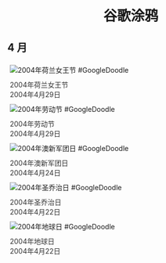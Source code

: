 
<h1 align="center"> 谷歌涂鸦 </h1>




## 4 月

<div class="image">


<img src="https://www.google.com/logos/2004/queens_day.gif" alt="2004年荷兰女王节 #GoogleDoodle" style="margin: 5px"/>
<div class="info" style="font-size: 14px; color:#333333; margin:5px"><div class="title">2004年荷兰女王节</div><div class="date">2004年4月29日</div></div>

<img src="https://lh3.googleusercontent.com/bqXefuAsXtGZPILWXO4sA68efeMbF5vjqhpOm3BOlTnuAr7_jtewJbsqf_pgfqJ09cTNyeMzrfFMwKxhEaMUAcN2j7b79o_omyrwlI8j=s660" alt="2004年劳动节 #GoogleDoodle" style="margin: 5px"/>
<div class="info" style="font-size: 14px; color:#333333; margin:5px"><div class="title">2004年劳动节</div><div class="date">2004年4月29日</div></div>

<img src="https://lh3.googleusercontent.com/1jnAqjiXvX41CxiqgiakDdPbXmWNM5chz30IAFVo69H7qyk3r8GoAJKfvzFKDnFTZcwBav5O8hAkj0CdA06Llo2GV8O4jkRhNBkSCuGG=s660" alt="2004年澳新军团日 #GoogleDoodle" style="margin: 5px"/>
<div class="info" style="font-size: 14px; color:#333333; margin:5px"><div class="title">2004年澳新军团日</div><div class="date">2004年4月24日</div></div>

<img src="https://lh3.googleusercontent.com/Mzdc9HmMPDort4XfKu_5nujAWYDm1yjh9-sQwQEsOaJItUvXqi5-W84BwR67EQszcXhCxH0c8uIaA-lI4i3yX16uDd8nKXdFjQqLnaYv=s660" alt="2004年圣乔治日 #GoogleDoodle" style="margin: 5px"/>
<div class="info" style="font-size: 14px; color:#333333; margin:5px"><div class="title">2004年圣乔治日</div><div class="date">2004年4月22日</div></div>

<img src="https://lh3.googleusercontent.com/W1T6Xdy9zLC-KX6T4AFBlwDlQL-A51v2OE_rhUfgJym0VVdJBGHwGAXbQnmi7ORm2LhwIMUKNFFGiOrZfW7j6dw1l1m39Qs48-k3jivnuw=s660" alt="2004年地球日 #GoogleDoodle" style="margin: 5px"/>
<div class="info" style="font-size: 14px; color:#333333; margin:5px"><div class="title">2004年地球日</div><div class="date">2004年4月22日</div></div>

</div>








